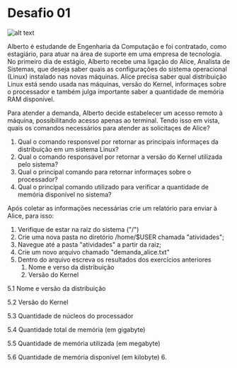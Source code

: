 # Desafio 01

![alt text](
https://s2.glbimg.com/f17XLgLkzTJvgviTcruEk7gUPg4=/0x0:620x412/984x0/smart/filters:strip_icc()/i.s3.glbimg.com/v1/AUTH_59edd422c0c84a879bd37670ae4f538a/internal_photos/bs/2017/n/B/YdwdiATtidl39oEX0ong/estagio4.jpg)

 Alberto é estudande de Engenharia da Computação e foi contratado, como estagiário, para atuar na área de suporte em uma empresa de tecnologia. No primeiro dia de estágio, Alberto recebe uma ligação do Alice, Analista de Sistemas, que deseja saber quais as configurações do sistema operacional (Linux) instalado nas novas máquinas. Alice precisa saber qual distribuição Linux está sendo usada nas máquinas, versão do Kernel, informaçes sobre o processador e também julga importante saber a quantidade de memória RAM disponível.
 
 Para atender a demanda, Alberto decide estabelecer um acesso remoto à máquina, possibilitando acesso apenas ao terminal. Tendo isso em vista, quais os comandos necessários para atender as solicitaçes de Alice?

1. Qual o comando responsvel por retornar as principais informaçes da distribuição em um sistema Linux?
2. Qual o comando responsável por retornar a versão do Kernel utilizada pelo sistema?
3. Qual o principal comando para retornar informaçes sobre o processador?
4. Qual o principal comando utilizado para verificar a quantidade de memória disponível no sistema?

Após coletar as informações necessárias crie um relatório para enviar à Alice, para isso:

1. Verifique de estar na raiz do sistema ("/")
2. Crie uma nova pasta no diretório /home/$USER chamada "atividades";
3. Navegue até a pasta "atividades" a partir da raiz;
4. Crie um novo arquivo chamado "demanda_alice.txt"
5. Dentro do arquivo escreva os resultados dos exercícios anteriores
   1. Nome e verso da distribuição
   2. Versão do Kernel

 5.1 Nome e versão da distribuição

 5.2 Versão do Kernel

 5.3 Quantidade de núcleos do processador
 
 5.4 Quantidade total de memória (em gigabyte)
 
 5.5 Quantidade de memória utilizada (em megabyte)
 
 5.6 Quantidade de memória disponível (em kilobyte)
6. 
